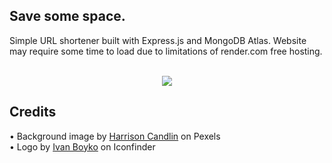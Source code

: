 

## Save some space.

<div>Simple URL shortener built with Express.js and MongoDB Atlas. Website may require some time to load due to limitations of render.com free hosting.</div>

<br/>

<div align="center">
  <p>
    <img src="https://imgur.com/SL8jXoK.jpg"/>
  </p>
</div>

## Credits
<div>• Background image by <a href="https://www.pexels.com/photo/close-up-photo-of-blue-background-2441454/">Harrison Candlin</a> on Pexels</div>
<div>• Logo by <a href="https://www.iconfinder.com/visualpharm">Ivan Boyko</a> on Iconfinder</div>
